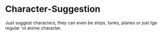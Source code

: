 # Character-Suggestion

Just suggest characters, they can even be ships, tanks, planes or just tge regular 'ol anime character.
